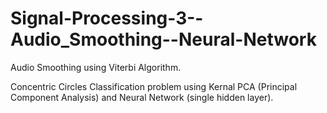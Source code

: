 # Signal-Processing-3--Audio_Smoothing--Neural-Network

Audio Smoothing using Viterbi Algorithm. 

Concentric Circles Classification problem using Kernal PCA (Principal Component Analysis) and Neural Network (single hidden layer).

